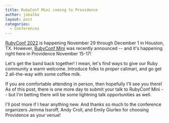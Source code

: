 ```yaml
---
title: RubyConf Mini coming to Providence
author: joealba
layout: post
categories:
  - Conferences
---
```


[RubyConf 2022](https://rubyconf.org/) is happening November 29 through December 1 in Houston, TX.  However, [RubyConf Mini](https://www.rubyconfmini.com/) was recently announced -- and it's happening right here in Providence November 15-17!

Let's get the band back together!  I mean, let's find ways to give our Ruby community a warm welcome.  Introduce folks to _proper_ calimari, and go get 2 all-the-way with some coffee milk.

If you are comfortable attending in person, then hopefully I'll see you there!  As of this post, there is one more day to submit your talk to RubyConf Mini -- but I'm betting there will be some lightning talk opportunities as well.

I'll post more if I hear anything new.  And thanks so much to the conference organizers Jemma Issroff, Andy Croll, and Emily Giurleo for choosing Providence as your venue!
